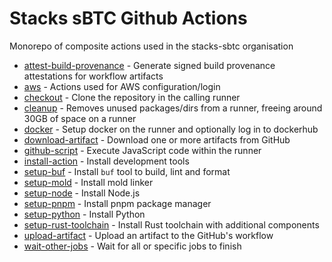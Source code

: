 # Stacks sBTC Github Actions

Monorepo of composite actions used in the stacks-sbtc organisation

- [attest-build-provenance](./attest-build-provenance) - Generate signed build provenance attestations for workflow artifacts
- [aws](./aws) - Actions used for AWS configuration/login
- [checkout](./checkout) - Clone the repository in the calling runner
- [cleanup](./cleanup) - Removes unused packages/dirs from a runner, freeing around 30GB of space on a runner
- [docker](./docker) - Setup docker on the runner and optionally log in to dockerhub
- [download-artifact](./download-artifact) - Download one or more artifacts from GitHub
- [github-script](./github-script) - Execute JavaScript code within the runner
- [install-action](./install-action) - Install development tools
- [setup-buf](./setup-buf) - Install `buf` tool to build, lint and format
- [setup-mold](./setup-mold) - Install mold linker
- [setup-node](./setup-node) - Install Node.js
- [setup-pnpm](./setup-pnpm) - Install pnpm package manager
- [setup-python](./setup-python) - Install Python
- [setup-rust-toolchain](./setup-rust-toolchain) - Install Rust toolchain with additional components
- [upload-artifact](./upload-artifact) - Upload an artifact to the GitHub's workflow
- [wait-other-jobs](./wait-other-jobs) - Wait for all or specific jobs to finish
